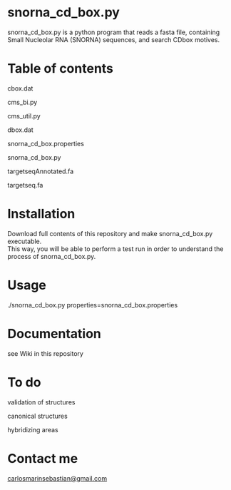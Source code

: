 # snorna_cd_box.py
snorna_cd_box.py is a python program that reads a fasta file, containing Small Nucleolar RNA (SNORNA) sequences, and search CDbox motives.

# Table of contents

cbox.dat

cms_bi.py

cms_util.py

dbox.dat

snorna_cd_box.properties

snorna_cd_box.py

targetseqAnnotated.fa

targetseq.fa

# Installation
Download full contents of this repository and make snorna_cd_box.py executable.        
This way, you will be able to perform a test run in order to understand the process of snorna_cd_box.py.

# Usage
./snorna_cd_box.py properties=snorna_cd_box.properties

# Documentation
see Wiki in this repository

# To do

validation of structures

canonical structures

hybridizing areas

# Contact me

carlosmarinsebastian@gmail.com
